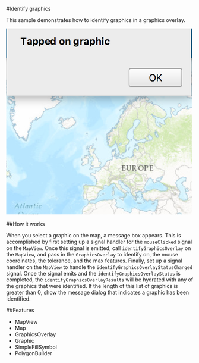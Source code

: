 #Identify graphics

This sample demonstrates how to identify graphics in a graphics overlay.

![](screenshot.png)

##How it works

When you select a graphic on the map, a message box appears. This is accomplished by first setting up a signal handler for the `mouseClicked` signal on the `MapView`. Once this signal is emitted, call `identifyGraphicsOverlay` on the `MapView`, and pass in the `GraphicsOverlay` to identify on, the mouse coordinates, the tolerance, and the max features. Finally, set up a signal handler on the `MapView` to handle the `identifyGraphicsOverlayStatusChanged` signal. Once the signal emits and the `identifyGraphicsOverlayStatus` is completed, the `identifyGraphicsOverlayResults` will be hydrated with any of the graphics that were identified. If the length of this list of graphics is greater than 0, show the message dialog that indicates a graphic has been identified.


##Features
- MapView
- Map
- GraphicsOverlay
- Graphic
- SimpleFillSymbol
- PolygonBuilder